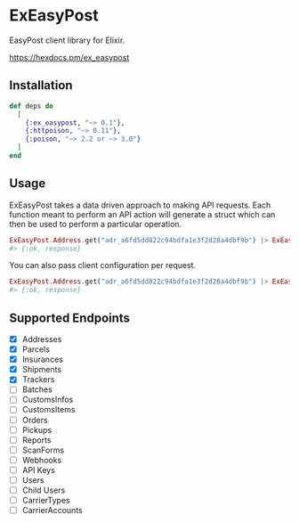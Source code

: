 # ExEasyPost

EasyPost client library for Elixir.

https://hexdocs.pm/ex_easypost

## Installation

```elixir
def deps do
  [
    {:ex_easypost, "~> 0.1"},
    {:httpoison, "~> 0.11"},
    {:poison, "~> 2.2 or ~> 3.0"}
  ]
end
```

## Usage

ExEasyPost takes a data driven approach to making API requests. Each function
meant to perform an API action will generate a struct which can then be used
to perform a particular operation.

```elixir
ExEasyPost.Address.get("adr_a6fd5dd822c94bdfa1e3f2d28a4dbf9b") |> ExEasyPost.request
#> {:ok, response}
```

You can also pass client configuration per request.

```elixir
ExEasyPost.Address.get("adr_a6fd5dd822c94bdfa1e3f2d28a4dbf9b") |> ExEasyPost.request(api_key: "xxxx")
#> {:ok, response}
```

## Supported Endpoints

- [x] Addresses
- [x] Parcels
- [x] Insurances
- [x] Shipments
- [x] Trackers
- [ ] Batches
- [ ] CustomsInfos
- [ ] CustomsItems
- [ ] Orders
- [ ] Pickups
- [ ] Reports
- [ ] ScanForms
- [ ] Webhooks
- [ ] API Keys
- [ ] Users
- [ ] Child Users
- [ ] CarrierTypes
- [ ] CarrierAccounts
